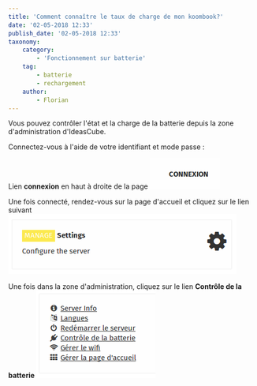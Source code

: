 ```yaml
---
title: 'Comment connaître le taux de charge de mon koombook?'
date: '02-05-2018 12:33'
publish_date: '02-05-2018 12:33'
taxonomy:
    category:
        - 'Fonctionnement sur batterie'
    tag:
        - batterie
        - rechargement
    author:
        - Florian
---
```


Vous pouvez contrôler l'état et la charge de la batterie depuis la zone d'administration d'IdeasCube. 

Connectez-vous à l'aide de votre identifiant et mode passe : 

Lien **connexion** en haut à droite de la page
![](Capture%20du%202018-01-24%2011-15-31.png)

Une fois connecté, rendez-vous sur la page d'accueil et cliquez sur le lien suivant 
![](Capture%20du%202018-01-24%2011-14-16.png)

Une fois dans la zone d'administration, cliquez sur le lien **Contrôle de la batterie**
![](Capture%20du%202018-01-24%2011-14-27.png)
